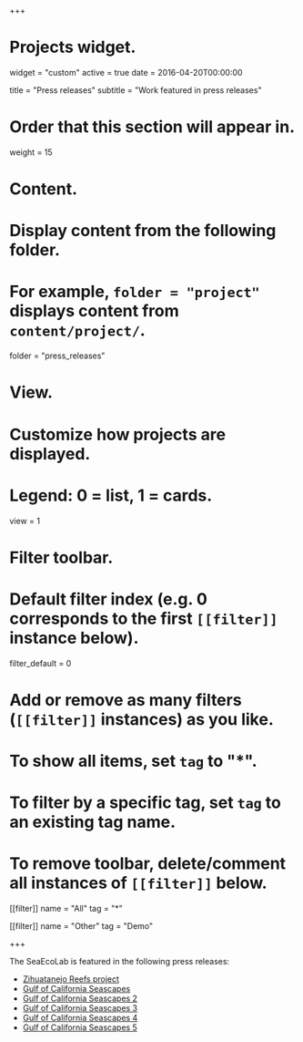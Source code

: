 +++
# Projects widget.
widget = "custom"
active = true
date = 2016-04-20T00:00:00

title = "Press releases"
subtitle = "Work featured in press releases"

# Order that this section will appear in.
weight = 15

# Content.
# Display content from the following folder.
# For example, `folder = "project"` displays content from `content/project/`.
folder = "press_releases"

# View.
# Customize how projects are displayed.
# Legend: 0 = list, 1 = cards.
view = 1

# Filter toolbar.

# Default filter index (e.g. 0 corresponds to the first `[[filter]]` instance below).
filter_default = 0

# Add or remove as many filters (`[[filter]]` instances) as you like.
# To show all items, set `tag` to "*".
# To filter by a specific tag, set `tag` to an existing tag name.
# To remove toolbar, delete/comment all instances of `[[filter]]` below.
[[filter]]
  name = "All"
  tag = "*"

[[filter]]
  name = "Other"
  tag = "Demo"


+++

The SeaEcoLab is featured in the following press releases:

- [Zihuatanejo Reefs project](https://novedadesaca.mx/mejorar-arrecifes-zihuatanejo/)
- [Gulf of California Seascapes](http://www.conacytprensa.mx/index.php/ciencia/ambiente/18348-paisajes-marinos-golfo-california)
- [Gulf of California Seascapes 2](http://www.diariodechiapas.com/landing/deshielo-altera-la-composicion-del-agua-del-artico/)
- [Gulf of California Seascapes 3](http://skyalert.mx/2018/01/04/cientificos-estudian-impacto-del-cambio-climatico-ecosistemas-marinos/)
- [Gulf of California Seascapes 4](https://www.aquahoy.com/noticias/general/30831-paisajes-marinos-del-golfo-de-california)
- [Gulf of California Seascapes 5](https://www.bigfish.mx/360/Estudian-afectaciones-en-ecosistemas-marinos-20180104-0004.html)
